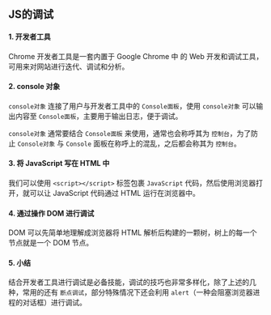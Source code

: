 ## JS的调试

#### 1. 开发者工具

Chrome 开发者工具是一套内置于 Google Chrome 中 的 Web 开发和调试工具，可用来对网站进行迭代、调试和分析。

#### 2. console 对象

`console对象` 连接了用户与开发者工具中的 `Console面板`，使用 `console对象` 可以输出内容至 `Console面板`，主要用于输出日志，便于调试。

`console对象` 通常要结合 `Console面板` 来使用，通常也会称呼其为 `控制台`，为了防止 `Console对象` 与 `Console` 面板在称呼上的混乱，之后都会称其为 `控制台`。

#### 3. 将 JavaScript 写在 HTML 中

我们可以使用 `<script></script>` 标签包裹 `JavaScript` 代码，然后使用浏览器打开，就可以让 JavaScript 代码通过 HTML 运行在浏览器中。

#### 4. 通过操作 DOM 进行调试

DOM 可以先简单地理解成浏览器将 HTML 解析后构建的一颗树，树上的每一个节点就是一个 DOM 节点。

#### 5. 小结

结合开发者工具进行调试是必备技能，调试的技巧也非常多样化，除了上述的几种，常用的还有 `断点调试`，部分特殊情况下还会利用 `alert`（一种会阻塞浏览器进程的对话框）进行调试。